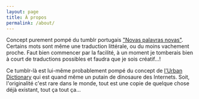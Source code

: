 ```yaml
---
layout: page
title: À propos
permalink: /about/
---
```


Concept purement pompé du tumblr portugais ["Novas palavras novas"](http://novaspalavrasnovas.tumblr.com/). Certains mots sont même une traduction littérale, ou du moins vachement proche. Faut bien commencer par la facilité, à un moment je tomberais bien à court de traductions possibles et faudra que je sois créatif...!

Ce tumblr-là est lui-même probablement pompé du concept de [l'Urban Dictionary](http://www.urbandictionary.com/) qui est quand même un putain de dinosaure des Internets. Soit, l'originalité c'est rare dans le monde, tout est une copie de quelque chose déjà existant, tout ça tout ça...



